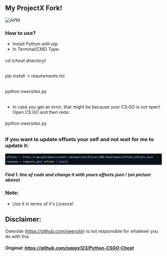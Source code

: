 ## My ProjectX Fork!

![APM](https://img.shields.io/apm/l/vim-mode?style=for-the-badge)

### How to use?

- Install Python with pip
- In Terminal/CMD Type:
###### cd (cheat directory)
###### pip install -r requirements.txt
###### python owersitex.py
- In case you get an error, that might be because your CS:GO is not open! Open CS:GO and then redo:
###### python owersitex.py


### If you want to update offsets your self and not wait for me to update it:
![example](/pics/example.png/)
##### Find  1. line of code and change it with yours offsets.json ! (on picture above) 


### Note: 

- Use it in terms of it's Licence!



## Disclaimer:
Owersite (https://github.com/owersite) is not responsible for whatever you do with this.

##### Original: https://github.com/naaax123/Python-CSGO-Cheat
